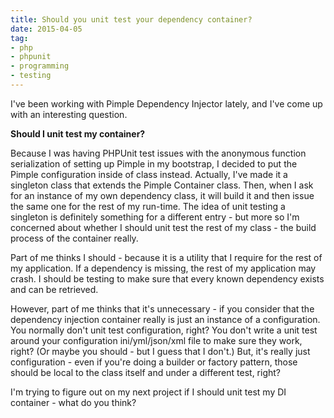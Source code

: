 ```yaml
---
title: Should you unit test your dependency container?
date: 2015-04-05
tag:
- php
- phpunit
- programming
- testing
---
```

I've been working with Pimple Dependency Injector lately, and I've come up with an interesting question.

<!--more-->

**Should I unit test my container?**

Because I was having PHPUnit test issues with the anonymous function serialization of setting up Pimple in my bootstrap, I decided to put the Pimple configuration inside of class instead.  Actually, I've made it a singleton class that extends the Pimple Container class.  Then, when I ask for an instance of my own dependency class, it will build it and then issue the same one for the rest of my run-time.  The idea of unit testing a singleton is definitely something for a different entry - but more so I'm concerned about whether I should unit test the rest of my class - the build process of the container really.

Part of me thinks I should - because it is a utility that I require for the rest of my application.  If a dependency is missing, the rest of my application may crash.  I should be testing to make sure that every known dependency exists and can be retrieved.

However, part of me thinks that it's unnecessary - if you consider that the dependency injection container really is just an instance of a configuration.  You normally don't unit test configuration, right?  You don't write a unit test around your configuration ini/yml/json/xml file to make sure they work, right? (Or maybe you should - but I guess that I don't.)  But, it's really just configuration - even if you're doing a builder or factory pattern, those should be local to the class itself and under a different test, right?

I'm trying to figure out on my next project if I should unit test my DI container - what do you think?
